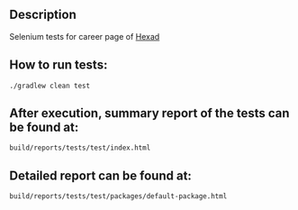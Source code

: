 ## Description

Selenium tests for career page of [Hexad](https://hexad.de/en/careers.html)


## How to run tests:
`./gradlew clean test` 

## After execution, summary report of the tests can be found at:
`build/reports/tests/test/index.html`

## Detailed report can be found at:
`build/reports/tests/test/packages/default-package.html`
